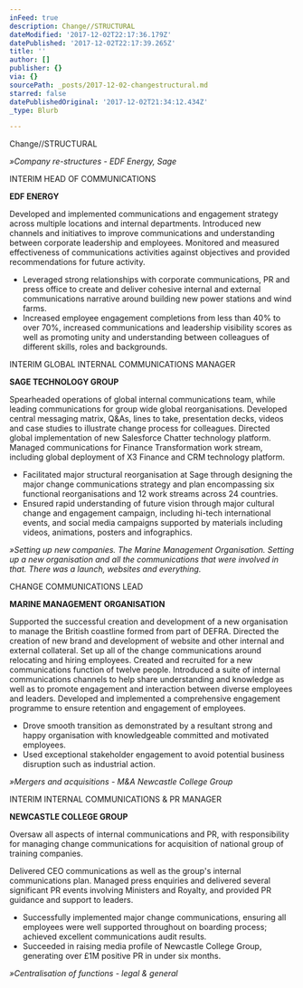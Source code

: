 ```yaml
---
inFeed: true
description: Change//STRUCTURAL
dateModified: '2017-12-02T22:17:36.179Z'
datePublished: '2017-12-02T22:17:39.265Z'
title: ''
author: []
publisher: {}
via: {}
sourcePath: _posts/2017-12-02-changestructural.md
starred: false
datePublishedOriginal: '2017-12-02T21:34:12.434Z'
_type: Blurb

---
```

Change//STRUCTURAL

_»Company re-structures - EDF Energy, Sage_

INTERIM HEAD OF COMMUNICATIONS

**EDF ENERGY**

Developed and implemented communications and engagement strategy across multiple locations and internal departments. Introduced new channels and initiatives to improve communications and understanding between corporate leadership and employees. Monitored and measured effectiveness of communications activities against objectives and provided recommendations for future activity.

* Leveraged strong relationships with corporate communications, PR and press office to create and deliver cohesive internal and external communications narrative around building new power stations and wind farms.
* Increased employee engagement completions from less than 40% to over 70%, increased communications and leadership visibility scores as well as promoting unity and understanding between colleagues of different skills, roles and backgrounds.

INTERIM GLOBAL INTERNAL COMMUNICATIONS MANAGER

**SAGE TECHNOLOGY GROUP**

Spearheaded operations of global internal communications team, while leading communications for group wide global reorganisations. Developed central messaging matrix, Q&As, lines to take, presentation decks, videos and case studies to illustrate change process for colleagues. Directed global implementation of new Salesforce Chatter
technology platform. Managed communications for Finance  Transformation work stream, including global deployment of X3 Finance and CRM technology platform.

* Facilitated major structural reorganisation at Sage through designing the major change communications strategy and plan encompassing six functional reorganisations and 12 work streams across 24 countries. 
* Ensured rapid understanding of future vision through major cultural change and engagement  campaign, including hi-tech international events, and social media campaigns supported by materials including videos, animations, posters and infographics.

_»Setting up new companies. The Marine Management Organisation. Setting up a new organisation and all the communications that were involved in that. There was a launch, websites and everything._

CHANGE COMMUNICATIONS LEAD

**MARINE MANAGEMENT ORGANISATION**

Supported the successful creation and development of a new organisation to manage the British coastline formed from part of DEFRA. Directed the creation of new brand and development of website and other internal and external collateral. Set up all of the change communications around relocating and hiring employees. Created and recruited for a new communications function of twelve people. Introduced a suite of internal communications channels to help share understanding and knowledge as well as to promote engagement and interaction between diverse employees and leaders. Developed and implemented a comprehensive engagement programme to ensure retention and engagement of employees.

* Drove smooth transition as demonstrated by a resultant strong and happy organisation with knowledgeable committed and motivated employees.
* Used exceptional stakeholder engagement to avoid potential business disruption such as industrial action.

_»Mergers and acquisitions - M&A Newcastle College Group_

INTERIM INTERNAL COMMUNICATIONS & PR MANAGER

**NEWCASTLE COLLEGE GROUP**

Oversaw all aspects of internal communications and PR, with responsibility for managing change communications for acquisition of national group of training companies.

Delivered CEO communications as well as the group's internal communications plan. Managed press enquiries and delivered several significant PR events involving Ministers and Royalty, and provided PR guidance and support to leaders.

* Successfully implemented major change communications, ensuring all employees were well supported throughout on boarding process; achieved excellent communications audit results.
* Succeeded in raising media profile of Newcastle College Group, generating over £1M positive PR in under six months.

_»Centralisation of functions - legal & general_